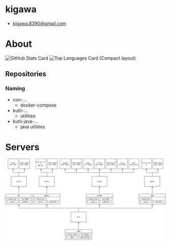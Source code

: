 # kigawa
* kigawa.8390@gmail.com

# About

![GitHub Stats Card](https://github-readme-stats.vercel.app/api?username=kigawa01)
![Top Languages Card (Compact layout)](https://github-readme-stats.vercel.app/api/top-langs/?username=kigawa01&layout=compact)

## Repositories
### Naming

* con-...
  * docker-compose
* kutil-...
  * utilities
* kutil-java-...
  * java utilities

# Servers
<img src="VmConfig.png">